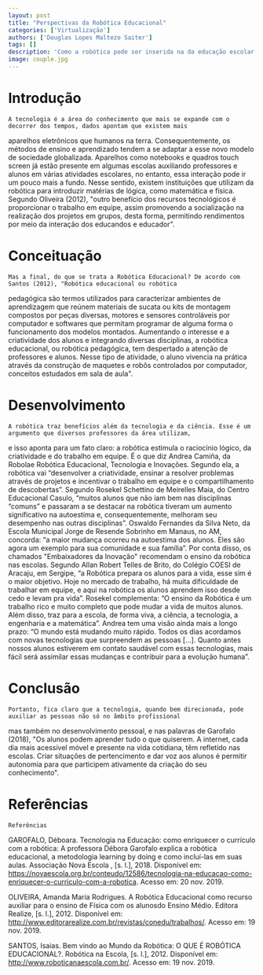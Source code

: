 ```yaml
---
layout: post
title: "Perspectivas da Robótica Educacional"
categories: ['Virtualização']
authors: ['Douglas Lopes Maltezo Saiter'] 
tags: []
description: 'Como a robótica pode ser inserida na da educação escolar e contribuir com o aprendizado dos alunos'
image: couple.jpg
---
```

# Introdução

	A tecnologia é a área do conhecimento que mais se expande com o decorrer dos tempos, dados apontam que existem mais
aparelhos eletrônicos que humanos na terra. Consequentemente, os métodos de ensino e aprendizado tendem a se adaptar a esse
novo modelo de sociedade globalizada. Aparelhos como notebooks e quadros touch screen já estão presente em algumas escolas
auxiliando professores e alunos em várias atividades escolares, no entanto, essa interação pode ir um pouco mais a fundo. Nesse 
sentido, existem instituições que utilizam da robótica para introduzir matérias de lógica, como matemática e física. Segundo
Oliveira (2012), "outro benefício dos recursos tecnológicos é proporcionar o trabalho em equipe, assim promovendo a socialização
na realização dos projetos em grupos, desta forma, permitindo rendimentos por meio da interação dos educandos e educador".

# Conceituação

	Mas a final, do que se trata a Robótica Educacional? De acordo com Santos (2012), "Robótica educacional ou robótica 
pedagógica são termos utilizados para caracterizar ambientes de aprendizagem que reúnem materiais de sucata ou kits de montagem 
compostos por peças diversas, motores e sensores controláveis por computador e softwares que permitam programar de alguma forma 
o funcionamento dos modelos montados. Aumentando o interesse e a criatividade dos alunos e integrando diversas disciplinas, a 
robótica educacional, ou robótica pedagógica, tem despertado a atenção de professores e alunos. Nesse tipo de atividade, o aluno 
vivencia na prática através da construção de maquetes e robôs controlados por computador, conceitos estudados em sala de aula".

# Desenvolvimento

	A robótica traz benefícios além da tecnologia e da ciência. Esse é um argumento que diversos professores da área utilizam,
e isso aponta para um fato claro: a robótica estimula o raciocínio lógico, da criatividade e do trabalho em equipe. É o que diz 
Andrea Camiña, da Robolae Robótica Educacional, Tecnologia e Inovações. Segundo ela, a robótica vai “desenvolver a criatividade, 
ensinar a resolver problemas através de projetos e incentivar o trabalho em equipe e o compartilhamento de descobertas”.
	Segundo Rosekel Schettino de Meirelles Maia, do Centro Educacional Casulo, “muitos alunos que não iam bem nas disciplinas
“comuns” e passaram a se destacar na robótica tiveram um aumento significativo na autoestima e, consequentemente, melhoram
seu desempenho nas outras disciplinas”. Oswaldo Fernandes da Silva Neto, da Escola Municipal Jorge de Resende Sobrinho em 
Manaus, no AM, concorda: “a maior mudança ocorreu na autoestima dos alunos. Eles são agora um exemplo para sua comunidade e sua
família”.
	Por conta disso, os chamados "Embaixadores da Inovação" recomendam o ensino da robótica nas escolas. Segundo Allan 
Robert Telles de Brito, do Colégio COESI de Aracaju, em Sergipe, “a Robótica prepara os alunos para a vida, esse sim é o maior
objetivo. Hoje no mercado de trabalho, há muita dificuldade de trabalhar em equipe, e aqui na robótica os alunos aprendem isso
desde cedo e levam pra vida”.
	Rosekel complementa: “O ensino da Robótica é um trabalho rico e muito completo que pode mudar a vida de muitos alunos.
Além disso, traz para a escola, de forma viva, a ciência, a tecnologia, a engenharia e a matemática”. Andrea tem uma visão
ainda mais a longo prazo: “O mundo está mudando muito rápido. Todos os dias acordamos com novas tecnologias que surpreendem as
pessoas […]. Quanto antes nossos alunos estiverem em contato saudável com essas tecnologias, mais fácil será assimilar essas mudanças
e contribuir para a evolução humana”.

# Conclusão

	Portanto, fica claro que a tecnologia, quando bem direcionada, pode auxiliar as pessoas não só no âmbito profissional
mas também no desenvolvimento pessoal, e nas palavras de Garofalo (2018), "Os alunos podem aprender tudo o que quiserem. 
A internet, cada dia mais acessível móvel e presente na vida cotidiana, têm refletido nas escolas. Criar situações de pertencimento
e dar voz aos alunos é permitir autonomia para que participem ativamente da criação do seu conhecimento".

# Referências

	Referências

GAROFALO, Déboara. Tecnologia na Educação: como enriquecer o currículo com a robótica: A professora Débora Garofalo explica a 
robótica educacional, a metodologia learning by doing e como incluí-las em suas aulas. Associação Nova Escola , [s. l.], 2018. 
Disponível em: https://novaescola.org.br/conteudo/12586/tecnologia-na-educacao-como-enriquecer-o-curriculo-com-a-robotica. 
Acesso em: 20 nov. 2019.

OLIVEIRA, Amanda Maria Rodrigues. A Robótica Educacional como recurso auxiliar para o ensino de Física com os alunosdo Ensino Médio. 
Editora Realize, [s. l.], 2012. Disponível em: http://www.editorarealize.com.br/revistas/conedu/trabalhos/. Acesso em: 19 nov. 2019.

SANTOS, Isaias. Bem vindo ao Mundo da Robótica: O QUE É ROBÓTICA EDUCACIONAL?. Robótica na Escola, [s. l.], 2012. Disponível em: 
http://www.roboticanaescola.com.br/. Acesso em: 19 nov. 2019.




